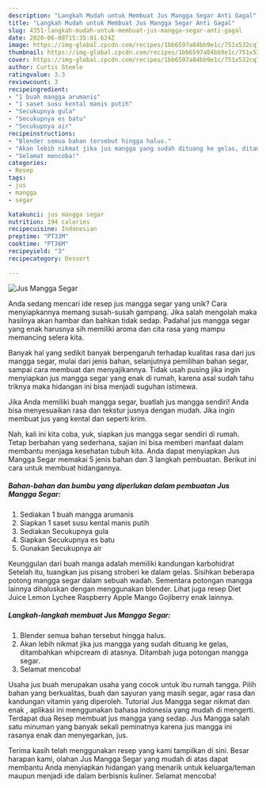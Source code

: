 ```yaml
---
description: "Langkah Mudah untuk Membuat Jus Mangga Segar Anti Gagal"
title: "Langkah Mudah untuk Membuat Jus Mangga Segar Anti Gagal"
slug: 4351-langkah-mudah-untuk-membuat-jus-mangga-segar-anti-gagal
date: 2020-06-08T15:35:01.624Z
image: https://img-global.cpcdn.com/recipes/1bb6597a84bb9e1c/751x532cq70/jus-mangga-segar-foto-resep-utama.jpg
thumbnail: https://img-global.cpcdn.com/recipes/1bb6597a84bb9e1c/751x532cq70/jus-mangga-segar-foto-resep-utama.jpg
cover: https://img-global.cpcdn.com/recipes/1bb6597a84bb9e1c/751x532cq70/jus-mangga-segar-foto-resep-utama.jpg
author: Curtis Steele
ratingvalue: 3.3
reviewcount: 3
recipeingredient:
- "1 buah mangga arumanis"
- "1 saset susu kental manis putih"
- "Secukupnya gula"
- "Secukupnya es batu"
- "Secukupnya air"
recipeinstructions:
- "Blender semua bahan tersebut hingga halus."
- "Akan lebih nikmat jika jus mangga yang sudah dituang ke gelas, ditambahkan whipcream di atasnya. Ditambah juga potongan mangga segar."
- "Selamat mencoba!"
categories:
- Resep
tags:
- jus
- mangga
- segar

katakunci: jus mangga segar 
nutrition: 194 calories
recipecuisine: Indonesian
preptime: "PT33M"
cooktime: "PT36M"
recipeyield: "3"
recipecategory: Dessert

---
```



![Jus Mangga Segar](https://img-global.cpcdn.com/recipes/1bb6597a84bb9e1c/751x532cq70/jus-mangga-segar-foto-resep-utama.jpg)

Anda sedang mencari ide resep jus mangga segar yang unik? Cara menyiapkannya memang susah-susah gampang. Jika salah mengolah maka hasilnya akan hambar dan bahkan tidak sedap. Padahal jus mangga segar yang enak harusnya sih memiliki aroma dan cita rasa yang mampu memancing selera kita.

Banyak hal yang sedikit banyak berpengaruh terhadap kualitas rasa dari jus mangga segar, mulai dari jenis bahan, selanjutnya pemilihan bahan segar, sampai cara membuat dan menyajikannya. Tidak usah pusing jika ingin menyiapkan jus mangga segar yang enak di rumah, karena asal sudah tahu triknya maka hidangan ini bisa menjadi suguhan istimewa.

Jika Anda memiliki buah mangga segar, buatlah jus mangga sendiri! Anda bisa menyesuaikan rasa dan tekstur jusnya dengan mudah. Jika ingin membuat jus yang kental dan seperti krim.


Nah, kali ini kita coba, yuk, siapkan jus mangga segar sendiri di rumah. Tetap berbahan yang sederhana, sajian ini bisa memberi manfaat dalam membantu menjaga kesehatan tubuh kita. Anda dapat menyiapkan Jus Mangga Segar memakai 5 jenis bahan dan 3 langkah pembuatan. Berikut ini cara untuk membuat hidangannya.

<!--inarticleads1-->

##### Bahan-bahan dan bumbu yang diperlukan dalam pembuatan Jus Mangga Segar:

1. Sediakan 1 buah mangga arumanis
1. Siapkan 1 saset susu kental manis putih
1. Sediakan Secukupnya gula
1. Siapkan Secukupnya es batu
1. Gunakan Secukupnya air


Keunggulan dari buah manga adalah memiliki kandungan karbohidrat Setelah itu, tuangkan jus pisang stroberi ke dalam gelas. Sisihkan beberapa potong mangga segar dalam sebuah wadah. Sementara potongan mangga lainnya dihaluskan dengan menggunakan blender. Lihat juga resep Diet Juice Lemon Lychee Raspberry Apple Mango Gojiberry enak lainnya. 

<!--inarticleads2-->

##### Langkah-langkah membuat Jus Mangga Segar:

1. Blender semua bahan tersebut hingga halus.
1. Akan lebih nikmat jika jus mangga yang sudah dituang ke gelas, ditambahkan whipcream di atasnya. Ditambah juga potongan mangga segar.
1. Selamat mencoba!


Usaha jus buah merupakan usaha yang cocok untuk ibu rumah tangga. Pilih bahan yang berkualitas, buah dan sayuran yang masih segar, agar rasa dan kandungan vitamin yang diperoleh. Tutorial Jus Mangga segar nikmat dan enak , aplikasi ini menggunakan bahasa indonesia yang mudah di mengerti. Terdapat dua Resep membuat jus mangga yang sedap. Jus Mangga salah satu minuman yang banyak sekali peminatnya karena jus mangga ini rasanya enak dan menyegarkan, jus. 

Terima kasih telah menggunakan resep yang kami tampilkan di sini. Besar harapan kami, olahan Jus Mangga Segar yang mudah di atas dapat membantu Anda menyiapkan hidangan yang menarik untuk keluarga/teman maupun menjadi ide dalam berbisnis kuliner. Selamat mencoba!

